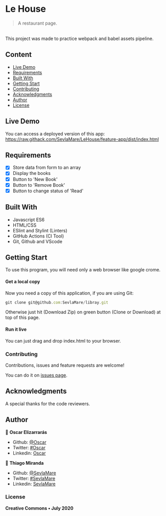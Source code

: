 # Le House
> A restaurant page.

<!-- ![screenshot](screenshot.png) -->

<br>This project was made to practice webpack and babel assets pipeline.<br>

## Content

* [Live Demo](#live-demo)
* [Requirements](#requirements)
* [Built With](#built-with)
* [Getting Start](#getting-start)
* [Contributing](#contributing)
* [Acknowledgments](#acknowledgments)
* [Author](#author)
* [License](#license)

## Live Demo
You can access a deployed version of this app:<br>
https://raw.githack.com/SevlaMare/LeHouse/feature-app/dist/index.html

## Requirements
- [x] Store data from form to an array
- [x] Display the books
- [x] Button to 'New Book'
- [x] Button to 'Remove Book'
- [x] Button to change status of 'Read'

## Built With

- Javascript ES6<br>
- HTML/CSS <br>
- ESlint and Stylint (Linters) <br>
- GitHub Actions (CI Tool) <br>
- Git, Github and VScode <br>


## Getting Start

To use this program, you will need only a web browser like google crome.

#### Get a local copy
Now you need a copy of this application, if you are using Git:
```js
git clone git@github.com:SevlaMare/libray.git
```
Otherwise just hit (Download Zip) on green button (Clone or Download) at top of this page.

#### Run it live
You can just drag and drop index.html to your browser.

### Contributing

Contributions, issues and feature requests are welcome!

You can do it on [issues page](issues/).

## Acknowledgments

A special thanks for the code reviewers.

## Author
👤 **Oscar Elizarrarás**

- Github: [@Oscar](https://github.com/AlfredoElizarraras)
- Twitter: [#Oscar](https://twitter.com/OscarAlfredoGm4)
- Linkedin: [Oscar](https://mx.linkedin.com/in/oscar-alfredo-gomez-elizarraras)

👤 **Thiago Miranda**

- Github: [@SevlaMare](https://github.com/SevlaMare)
- Twitter: [#SevlaMare](https://twitter.com/SevlaMare)
- Linkedin: [SevlaMare](https://www.linkedin.com/in/sevla-mare)

### License
<strong>Creative Commons • July 2020</strong>
